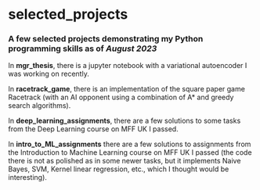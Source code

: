 # selected_projects
### A few selected projects demonstrating my Python programming skills as of _August 2023_

In **mgr_thesis**, there is a jupyter notebook with a variational autoencoder I was working on recently.

In **racetrack_game**, there is an implementation of the square paper game Racetrack (with an AI opponent using a combination of A* and greedy search algorithms). 

In **deep_learning_assignments**, there are a few solutions to some tasks from the Deep Learning course on MFF UK I passed. 

In **intro_to_ML_assignments** there are a few solutions to assignments from the Introduction to Machine Learning course on MFF UK I passed (the code there is not as polished as in some newer tasks, but it implements Naive Bayes, SVM, Kernel linear regression, etc., which I thought would be interesting). 
